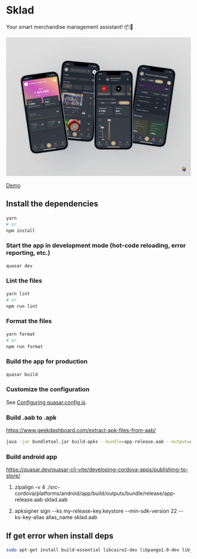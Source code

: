 # Sklad

Your smart merchandise management assistant! 📦💼

![Preview](preview.png)

[Demo](https://t.me/SkladManagerBot)

## Install the dependencies

```bash
yarn
# or
npm install
```

### Start the app in development mode (hot-code reloading, error reporting, etc.)
```bash
quasar dev
```

### Lint the files
```bash
yarn lint
# or
npm run lint
```

### Format the files
```bash
yarn format
# or
npm run format
```

### Build the app for production
```bash
quasar build
```

### Customize the configuration
See [Configuring quasar.config.js](https://v2.quasar.dev/quasar-cli-webpack/quasar-config-js).

### Build .aab to .apk

https://www.geekdashboard.com/extract-apk-files-from-aab/

```bash
java -jar bundletool.jar build-apks --bundle=app-release.aab --output=app.apks --mode=universal
```

### Build android app

https://quasar.dev/quasar-cli-vite/developing-cordova-apps/publishing-to-store/

1. zipalign -v 4 ./src-cordova/platforms/android/app/build/outputs/bundle/release/app-release.aab sklad.aab

2. apksigner sign --ks my-release-key.keystore --min-sdk-version 22 --ks-key-alias alias_name sklad.aab

## If get error when install deps

```bash
sudo apt-get install build-essential libcairo2-dev libpango1.0-dev libjpeg-dev libgif-dev librsvg2-dev
```